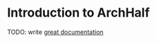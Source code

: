# Introduction to ArchHalf

TODO: write [great documentation](http://jacobian.org/writing/what-to-write/)
